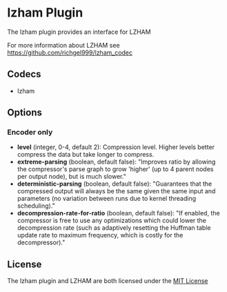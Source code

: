 # lzham Plugin #

The lzham plugin provides an interface for LZHAM

For more information about LZHAM see
https://github.com/richgel999/lzham_codec

## Codecs ##

- lzham

## Options ##

### Encoder only ###

- **level** (integer, 0-4, default 2): Compression level.  Higher
  levels better compress the data but take longer to compress.
- **extreme-parsing** (boolean, default false): "Improves ratio by
  allowing the compressor's parse graph to grow 'higher' (up to 4
  parent nodes per output node), but is much slower."
- **deterministic-parsing** (boolean, default false): "Guarantees that
  the compressed output will always be the same given the same input
  and parameters (no variation between runs due to kernel threading
  scheduling)."
- **decompression-rate-for-ratio** (boolean, default false): "If
  enabled, the compressor is free to use any optimizations which could
  lower the decompression rate (such as adaptively resetting the
  Huffman table update rate to maximum frequency, which is costly for
  the decompressor)."

## License ##

The lzham plugin and LZHAM are both licensed under the [MIT
License](http://opensource.org/licenses/MIT)